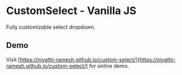 # CustomSelect - Vanilla JS

Fully customizable select dropdown.

## Demo

Visit [https://niyathi-ramesh.github.io/custom-select/](https://niyathi-ramesh.github.io/custom-select/) for online demo.
